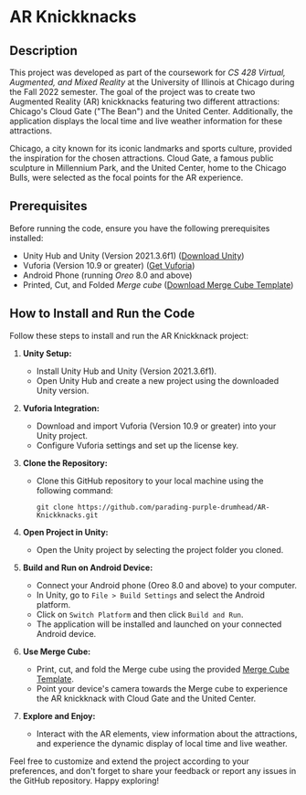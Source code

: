 # AR Knickknacks

## Description

This project was developed as part of the coursework for *CS 428 Virtual, Augmented, and Mixed Reality* at the University of Illinois at Chicago during the Fall 2022 semester. The goal of the project was to create two Augmented Reality (AR) knickknacks featuring two different attractions: Chicago's Cloud Gate ("The Bean") and the United Center. Additionally, the application displays the local time and live weather information for these attractions.

Chicago, a city known for its iconic landmarks and sports culture, provided the inspiration for the chosen attractions. Cloud Gate, a famous public sculpture in Millennium Park, and the United Center, home to the Chicago Bulls, were selected as the focal points for the AR experience.

## Prerequisites

Before running the code, ensure you have the following prerequisites installed:

- Unity Hub and Unity (Version 2021.3.6f1) ([Download Unity](https://unity.com/download))
- Vuforia (Version 10.9 or greater) ([Get Vuforia](https://developer.vuforia.com/downloads/SDK))
- Android Phone (running *Oreo* 8.0 and above)
- Printed, Cut, and Folded *Merge cube* ([Download Merge Cube Template](https://d2jiwn6hmgpb5n.cloudfront.net/wp-content/uploads/2020/06/04140125/Merge-Cube-sjabloon.pdf))

## How to Install and Run the Code

Follow these steps to install and run the AR Knickknack project:

1. **Unity Setup:**
   - Install Unity Hub and Unity (Version 2021.3.6f1).
   - Open Unity Hub and create a new project using the downloaded Unity version.

2. **Vuforia Integration:**
   - Download and import Vuforia (Version 10.9 or greater) into your Unity project.
   - Configure Vuforia settings and set up the license key.

3. **Clone the Repository:**
   - Clone this GitHub repository to your local machine using the following command:
     ```
     git clone https://github.com/parading-purple-drumhead/AR-Knickknacks.git
     ```

4. **Open Project in Unity:**
   - Open the Unity project by selecting the project folder you cloned.

5. **Build and Run on Android Device:**
   - Connect your Android phone (Oreo 8.0 and above) to your computer.
   - In Unity, go to `File > Build Settings` and select the Android platform.
   - Click on `Switch Platform` and then click `Build and Run`.
   - The application will be installed and launched on your connected Android device.

6. **Use Merge Cube:**
   - Print, cut, and fold the Merge cube using the provided [Merge Cube Template](https://d2jiwn6hmgpb5n.cloudfront.net/wp-content/uploads/2020/06/04140125/Merge-Cube-sjabloon.pdf).
   - Point your device's camera towards the Merge cube to experience the AR knickknack with Cloud Gate and the United Center.

7. **Explore and Enjoy:**
   - Interact with the AR elements, view information about the attractions, and experience the dynamic display of local time and live weather.

Feel free to customize and extend the project according to your preferences, and don't forget to share your feedback or report any issues in the GitHub repository. Happy exploring!
